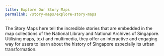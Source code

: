 ```yaml
---
title: Explore Our Story Maps
permalink: /story-maps/explore-story-maps
---
```

The Story Maps here tell the incredible stories that are embedded in the map collections of the National Library and National Archives of Singapore. Utilising maps, text and multimedia, they offer an interactive and engaging way for users to learn about the history of Singapore especially its urban transformation.